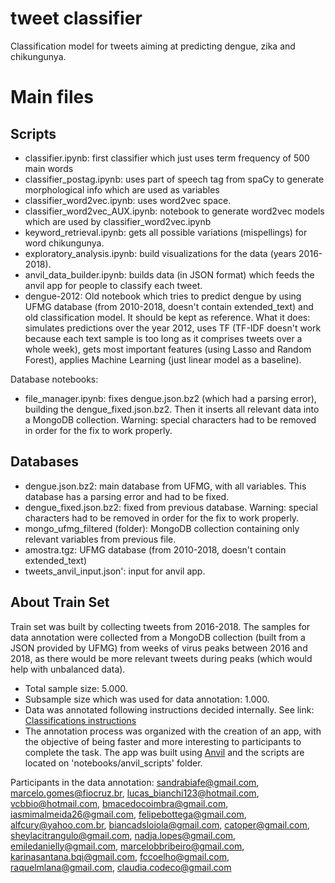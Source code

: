 # tweet classifier
Classification model for tweets aiming at predicting dengue, zika and chikungunya.

# Main files
## Scripts
* classifier.ipynb: first classifier which just uses term frequency of 500 main words
* classifier_postag.ipynb: uses part of speech tag from spaCy to generate morphological info which are used as variables
* classifier_word2vec.ipynb: uses word2vec space.
* classifier_word2vec_AUX.ipynb: notebook to generate word2vec models which are used by classifier_word2vec.ipynb
* keyword_retrieval.ipynb: gets all possible variations (mispellings) for word chikungunya.
* exploratory_analysis.ipynb: build visualizations for the data (years 2016-2018).
* anvil_data_builder.ipynb: builds data (in JSON format) which feeds the anvil app for people to classify each tweet.
* dengue-2012: Old notebook which tries to predict dengue by using UFMG database (from 2010-2018, doesn't contain extended_text) and old classification model. It should be kept as reference. What it does: simulates predictions over the year 2012, uses TF (TF-IDF doesn't work because each text sample is too long as it comprises tweets over a whole week), gets most important features (using Lasso and Random Forest), applies Machine Learning (just linear model as a baseline).

Database notebooks:
* file_manager.ipynb: fixes dengue.json.bz2 (which had a parsing error), building the dengue_fixed.json.bz2. Then it inserts all relevant data into a MongoDB collection. Warning: special characters had to be removed in order for the fix to work properly.

## Databases
* dengue.json.bz2: main database from UFMG, with all variables. This database has a parsing error and had to be fixed.
* dengue_fixed.json.bz2: fixed from previous database. Warning: special characters had to be removed in order for the fix to work properly.
* mongo_ufmg_filtered (folder): MongoDB collection containing only relevant variables from previous file.
* amostra.tgz: UFMG database (from 2010-2018, doesn't contain extended_text)
* tweets_anvil_input.json': input for anvil app.

## About Train Set
Train set was built by collecting tweets from 2016-2018. The samples for data annotation were collected from a MongoDB collection (built from a JSON provided by UFMG) from weeks of virus peaks between 2016 and 2018, as there would be more relevant tweets during peaks (which would help with unbalanced data). 
* Total sample size: 5.000.
* Subsample size which was used for data annotation: 1.000.
* Data was annotated following instructions decided internally. See link: [Classifications instructions](https://github.com/AlertaDengue/tweet_classifier/blob/master/classification_instructions.md)
* The annotation process was organized with the creation of an app, with the objective of being faster and more interesting to participants to complete the task. The app was built using [Anvil](https://anvil.works/) and the scripts are located on 'notebooks/anvil_scripts' folder.

Participants in the data annotation: sandrabiafe@gmail.com, marcelo.gomes@fiocruz.br, lucas_bianchi123@hotmail.com, vcbbio@hotmail.com, bmacedocoimbra@gmail.com, iasmimalmeida26@gmail.com, felipebottega@gmail.com, alfcury@yahoo.com.br, biancadsloiola@gmail.com, catoper@gmail.com, sheylacitrangulo@gmail.com, nadja.lopes@gmail.com, emiledanielly@gmail.com, marcelobbribeiro@gmail.com, karinasantana.bqi@gmail.com, fccoelho@gmail.com, raquelmlana@gmail.com, claudia.codeco@gmail.com

